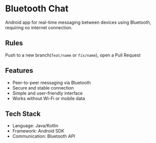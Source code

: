 # Bluetooth Chat

Android app for real-time messaging between devices using Bluetooth, requiring no internet connection.

## Rules
Push to a new branch(`feat/name` or `fix/name`), open a Pull Request

## Features
- Peer-to-peer messaging via Bluetooth
- Secure and stable connection
- Simple and user-friendly interface
- Works without Wi-Fi or mobile data

## Tech Stack
- Language: Java/Kotlin
- Framework: Android SDK
- Communication: Bluetooth API
